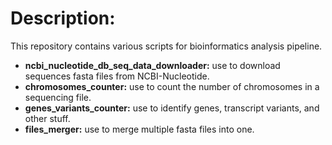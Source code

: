 # Description:

This repository contains various scripts for bioinformatics analysis pipeline.

* **ncbi_nucleotide_db_seq_data_downloader:** use to download sequences fasta files from NCBI-Nucleotide.
* **chromosomes_counter:** use to count the number of chromosomes in a sequencing file.
* **genes_variants_counter:** use to identify genes, transcript variants, and other stuff.
* **files_merger:** use to merge multiple fasta files into one.